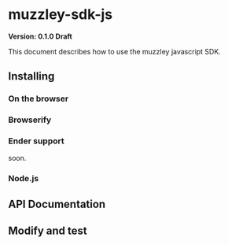 # muzzley-sdk-js

**Version: 0.1.0 Draft**

This document describes how to use the muzzley javascript SDK.

## Installing

### On the browser

### Browserify

### Ender support
soon.

### Node.js


## API Documentation


## Modify and test


